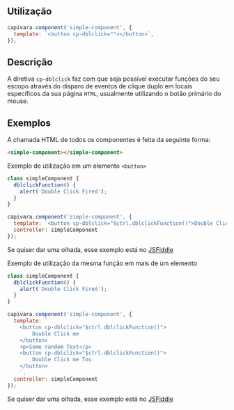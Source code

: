 ## Utilização

```js
capivara.component('simple-component', {
  template: `<button cp-dblclick=""></button>`,
});
```

## Descrição

A diretiva `cp-dblclick` faz com que seja possível executar funções do seu escopo através do disparo de eventos de clique duplo em locais específicos da sua página `HTML`, usualmente utilizando o botão primário do mouse.

## Exemplos

A chamada HTML de todos os componentes é feita da seguinte forma:

```HTML
<simple-component></simple-component>
```

Exemplo de utilização em um elemento `<button>`

```js
class simpleComponent {
  dblclickFunction() {
    alert('Double Click Fired');
  }
}

capivara.component('simple-component', {
  template: `<button cp-dblclick="$ctrl.dblclickFunction()">Double Click me</button>`,
  controller: simpleComponent
});
```
Se quiser dar uma olhada, esse exemplo está no [JSFiddle](https://jsfiddle.net/zf8gqh0d/106/)

Exemplo de utilização da mesma função em mais de um elemento

```js
class simpleComponent {
  dblclickFunction() {
    alert('Double Click Fired');
  }
}

capivara.component('simple-component', {
  template: `
    <button cp-dblclick="$ctrl.dblclickFunction()">
        Double Click me
    </button>
    <p>Some random Text</p>
    <button cp-dblclick="$ctrl.dblclickFunction()">
        Double Click me Too
    </button>
    `,
  controller: simpleComponent
});
```
Se quiser dar uma olhada, esse exemplo está no [JSFiddle](https://jsfiddle.net/zf8gqh0d/57/)
